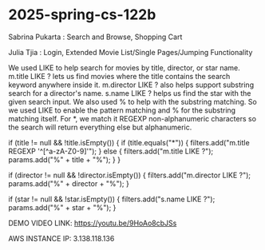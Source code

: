 # 2025-spring-cs-122b

Sabrina Pukarta : Search and Browse, Shopping Cart

Julia Tjia : Login, Extended Movie List/Single Pages/Jumping Functionality

We used LIKE to help search for movies by title, director, or star name.
m.title LIKE ? lets us find movies where the title contains the search keyword anywhere inside it.
m.director LIKE ? also helps support substring search for a director's name.
s.name LIKE ? helps us find the star with the given search input.
We also used % to help with the substring matching.
So we used LIKE to enable the pattern matching and % for the substring matching itself.
For *, we match it REGEXP non-alphanumeric characters so the search will return everything else but alphanumeric.

if (title != null && !title.isEmpty()) {
if (title.equals("*")) {
filters.add("m.title REGEXP '^[^a-zA-Z0-9]'");
} else {
filters.add("m.title LIKE ?");
params.add("%" + title + "%");
}
}

if (director != null && !director.isEmpty()) {
filters.add("m.director LIKE ?");
params.add("%" + director + "%");
}

if (star != null && !star.isEmpty()) {
filters.add("s.name LIKE ?");
params.add("%" + star + "%");
}

DEMO VIDEO LINK: https://youtu.be/9HoAo8cbJSs

AWS INSTANCE IP: 3.138.118.136